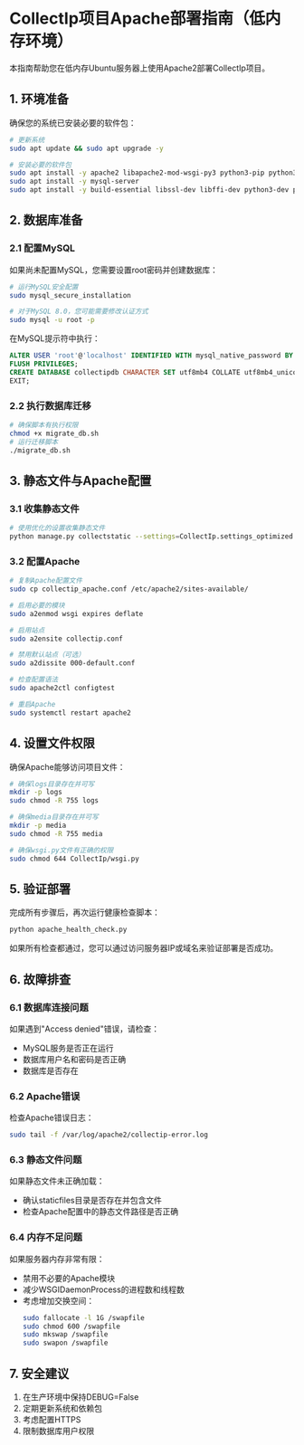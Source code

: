 # CollectIp项目Apache部署指南（低内存环境）

本指南帮助您在低内存Ubuntu服务器上使用Apache2部署CollectIp项目。

## 1. 环境准备

确保您的系统已安装必要的软件包：

```bash
# 更新系统
sudo apt update && sudo apt upgrade -y

# 安装必要的软件包
sudo apt install -y apache2 libapache2-mod-wsgi-py3 python3-pip python3-dev python3-venv
sudo apt install -y mysql-server
sudo apt install -y build-essential libssl-dev libffi-dev python3-dev pkg-config libmysqlclient-dev
```

## 2. 数据库准备

### 2.1 配置MySQL

如果尚未配置MySQL，您需要设置root密码并创建数据库：

```bash
# 运行MySQL安全配置
sudo mysql_secure_installation

# 对于MySQL 8.0，您可能需要修改认证方式
sudo mysql -u root -p
```

在MySQL提示符中执行：
```sql
ALTER USER 'root'@'localhost' IDENTIFIED WITH mysql_native_password BY '您的密码';
FLUSH PRIVILEGES;
CREATE DATABASE collectipdb CHARACTER SET utf8mb4 COLLATE utf8mb4_unicode_ci;
EXIT;
```

### 2.2 执行数据库迁移

```bash
# 确保脚本有执行权限
chmod +x migrate_db.sh
# 运行迁移脚本
./migrate_db.sh
```

## 3. 静态文件与Apache配置

### 3.1 收集静态文件

```bash
# 使用优化的设置收集静态文件
python manage.py collectstatic --settings=CollectIp.settings_optimized --noinput
```

### 3.2 配置Apache

```bash
# 复制Apache配置文件
sudo cp collectip_apache.conf /etc/apache2/sites-available/

# 启用必要的模块
sudo a2enmod wsgi expires deflate

# 启用站点
sudo a2ensite collectip.conf

# 禁用默认站点（可选）
sudo a2dissite 000-default.conf

# 检查配置语法
sudo apache2ctl configtest

# 重启Apache
sudo systemctl restart apache2
```

## 4. 设置文件权限

确保Apache能够访问项目文件：

```bash
# 确保logs目录存在并可写
mkdir -p logs
sudo chmod -R 755 logs

# 确保media目录存在并可写
mkdir -p media
sudo chmod -R 755 media

# 确保wsgi.py文件有正确的权限
sudo chmod 644 CollectIp/wsgi.py
```

## 5. 验证部署

完成所有步骤后，再次运行健康检查脚本：

```bash
python apache_health_check.py
```

如果所有检查都通过，您可以通过访问服务器IP或域名来验证部署是否成功。

## 6. 故障排查

### 6.1 数据库连接问题

如果遇到"Access denied"错误，请检查：
- MySQL服务是否正在运行
- 数据库用户名和密码是否正确
- 数据库是否存在

### 6.2 Apache错误

检查Apache错误日志：
```bash
sudo tail -f /var/log/apache2/collectip-error.log
```

### 6.3 静态文件问题

如果静态文件未正确加载：
- 确认staticfiles目录是否存在并包含文件
- 检查Apache配置中的静态文件路径是否正确

### 6.4 内存不足问题

如果服务器内存非常有限：
- 禁用不必要的Apache模块
- 减少WSGIDaemonProcess的进程数和线程数
- 考虑增加交换空间：
  ```bash
  sudo fallocate -l 1G /swapfile
  sudo chmod 600 /swapfile
  sudo mkswap /swapfile
  sudo swapon /swapfile
  ```

## 7. 安全建议

1. 在生产环境中保持DEBUG=False
2. 定期更新系统和依赖包
3. 考虑配置HTTPS
4. 限制数据库用户权限 